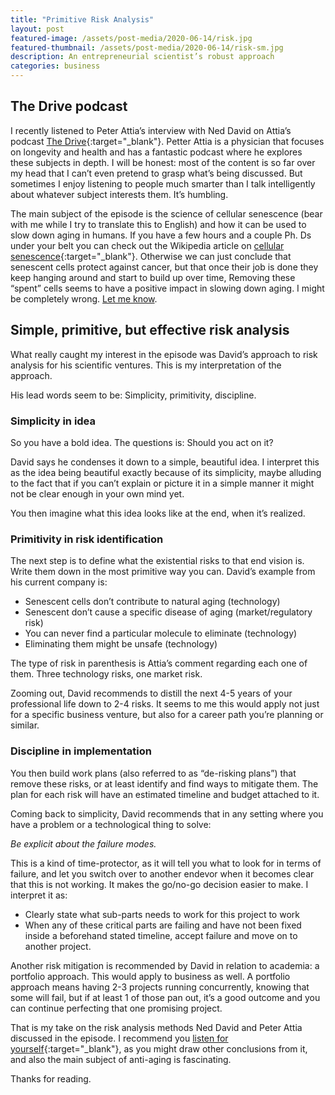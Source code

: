 ```yaml
---
title: "Primitive Risk Analysis"
layout: post
featured-image: /assets/post-media/2020-06-14/risk.jpg
featured-thumbnail: /assets/post-media/2020-06-14/risk-sm.jpg
description: An entrepreneurial scientist’s robust approach
categories: business
---
```


## The Drive podcast

I recently listened to Peter Attia’s interview with Ned David on Attia’s podcast [The Drive](https://peterattiamd.com/neddavid/){:target="\_blank"}. Petter Attia is a physician that focuses on longevity and health and has a fantastic podcast where he explores these subjects in depth. I will be honest: most of the content is so far over my head that I can’t even pretend to grasp what’s being discussed. But sometimes I enjoy listening to people much smarter than I talk intelligently about whatever subject interests them. It’s humbling.

The main subject of the episode is the science of cellular senescence (bear with me while I try to translate this to English) and how it can be used to slow down aging in humans. If you have a few hours and a couple Ph. Ds under your belt you can check out the Wikipedia article on [cellular senescence](https://en.wikipedia.org/wiki/Cellular_senescence#Characteristics_of_senescent_cellscan){:target="\_blank"}. Otherwise we can just conclude that senescent cells protect against cancer, but that once their job is done they keep hanging around and start to build up over time, Removing these “spent” cells seems to have a positive impact in slowing down aging. I might be completely wrong. [Let me know](/contact.html).

## Simple, primitive, but effective risk analysis

What really caught my interest in the episode was David’s approach to risk analysis for his scientific ventures. This is my interpretation of the approach.

His lead words seem to be:
Simplicity, primitivity, discipline.

### Simplicity in idea

So you have a bold idea. The questions is: Should you act on it?

David says he condenses it down to a simple, beautiful idea. I interpret this as the idea being beautiful exactly because of its simplicity, maybe alluding to the fact that if you can’t explain or picture it in a simple manner it might not be clear enough in your own mind yet.

You then imagine what this idea looks like at the end, when it’s realized.

### Primitivity in risk identification

The next step is to define what the existential risks to that end vision is. Write them down in the most primitive way you can. David’s example from his current company is:

- Senescent cells don’t contribute to natural aging (technology)
- Senescent don’t cause a specific disease of aging (market/regulatory risk)
- You can never find a particular molecule to eliminate (technology)
- Eliminating them might be unsafe (technology)

The type of risk in parenthesis is Attia’s comment regarding each one of them. Three technology risks, one market risk.

Zooming out, David recommends to distill the next 4-5 years of your professional life down to 2-4 risks. It seems to me this would apply not just for a specific business venture, but also for a career path you’re planning or similar.

### Discipline in implementation

You then build work plans (also referred to as “de-risking plans”) that remove these risks, or at least identify and find ways to mitigate them. The plan for each risk will have an estimated timeline and budget attached to it.

Coming back to simplicity, David recommends that in any setting where you have a problem or a technological thing to solve:

<em>Be explicit about the failure modes.</em>

This is a kind of time-protector, as it will tell you what to look for in terms of failure, and let you switch over to another endevor when it becomes clear that this is not working. It makes the go/no-go decision easier to make. I interpret it as:

- Clearly state what sub-parts needs to work for this project to work
- When any of these critical parts are failing and have not been fixed inside a beforehand stated timeline, accept failure and move on to another project.

Another risk mitigation is recommended by David in relation to academia: a portfolio approach. This would apply to business as well. A portfolio approach means having 2-3 projects running concurrently, knowing that some will fail, but if at least 1 of those pan out, it’s a good outcome and you can continue perfecting that one promising project.

That is my take on the risk analysis methods Ned David and Peter Attia discussed in the episode. I recommend you [listen for yourself](https://peterattiamd.com/neddavid/){:target="\_blank"}, as you might draw other conclusions from it, and also the main subject of anti-aging is fascinating.

Thanks for reading.

